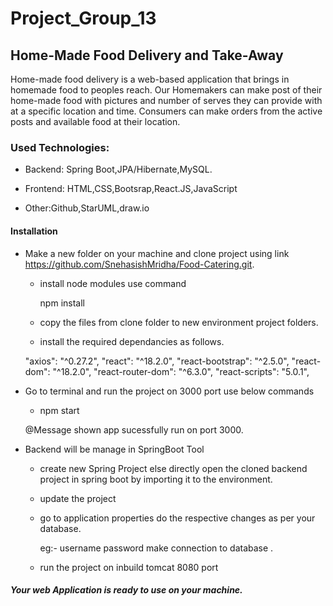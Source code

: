 # Project_Group_13

## Home-Made Food Delivery and Take-Away 
Home-made food delivery is a web-based application that brings in homemade food to peoples reach. Our Homemakers can make post
of their home-made food with pictures and number of serves they can provide with at a specific location and time. Consumers can
make orders from the active posts and available food at their location.

 
### Used Technologies:

  - Backend: Spring Boot,JPA/Hibernate,MySQL.
  
  - Frontend: HTML,CSS,Bootsrap,React.JS,JavaScript
  
  - Other:Github,StarUML,draw.io

#### Installation
  - Make a new folder on your machine and clone project using link https://github.com/SnehasishMridha/Food-Catering.git.

       
     - install node modules use command
     
       npm install
       
     - copy the files from clone folder to new environment project folders.
     
     - install the required dependancies as follows.
    
      "axios": "^0.27.2",
      "react": "^18.2.0",
      "react-bootstrap": "^2.5.0",
      "react-dom": "^18.2.0",
      "react-router-dom": "^6.3.0",
      "react-scripts": "5.0.1",
    
  

  - Go to terminal and run the project on 3000 port
     use below commands 
     - npm start

     @Message shown app sucessfully run on port 3000.

  - Backend will be manage in SpringBoot Tool
     - create new Spring Project else directly open the cloned backend project in spring boot by importing it to the environment.
     - update the project 
     - go to application properties do the respective changes as per your database. 
     
       eg:- username password make connection to database .
       
     - run the project on inbuild tomcat 8080 port

##### Your web Application is ready to use on your machine.
   
